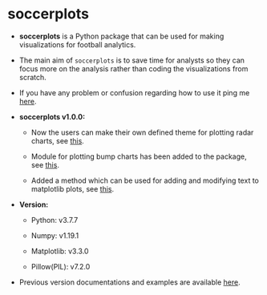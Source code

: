 # soccerplots

* **soccerplots** is a Python package that can be used for making visualizations for football analytics.

* The main aim of `soccerplots` is to save time for analysts so they can focus more on the analysis rather than coding the visualizations from scratch.

* If you have any problem or confusion regarding how to use it ping me [here](https://twitter.com/slothfulwave612).    

* **soccerplots v1.0.0:**
  
  * Now the users can make their own defined theme for plotting radar charts, see [this](https://github.com/Slothfulwave612/soccerplots/blob/master/docs/radar_chart.md).
  
  * Module for plotting bump charts has been added to the package, see [this](https://github.com/Slothfulwave612/soccerplots/blob/master/docs/bumpy_chart.md).
  
  * Added a method which can be used for adding and modifying text to matplotlib plots, see [this](https://github.com/Slothfulwave612/soccerplots/blob/master/docs/plot_text.md).

* **Version:**

  * Python: v3.7.7

  * Numpy: v1.19.1

  * Matplotlib: v3.3.0

  * Pillow(PIL): v7.2.0

* Previous version documentations and examples are available [here](https://github.com/Slothfulwave612/data/tree/master/soccerplots).